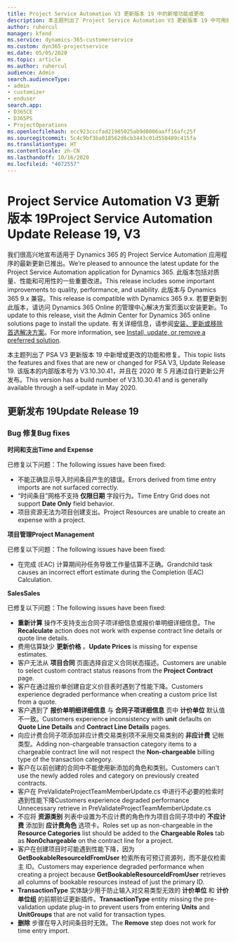 ```yaml
---
title: Project Service Automation V3 更新版本 19 中的新增功能或更改
description: 本主题列出了 Project Service Automation V3 更新版本 19 中可用的功能和修复。
author: ruhercul
manager: kfend
ms.service: dynamics-365-customerservice
ms.custom: dyn365-projectservice
ms.date: 05/05/2020
ms.topic: article
ms.author: ruhercul
audience: Admin
search.audienceType:
- admin
- customizer
- enduser
search.app:
- D365CE
- D365PS
- ProjectOperations
ms.openlocfilehash: ecc923cccfad21985025ab9d8006aaff16afc25f
ms.sourcegitcommit: 5c4c9bf3ba018562d6cb3443c01d550489c415fa
ms.translationtype: HT
ms.contentlocale: zh-CN
ms.lasthandoff: 10/16/2020
ms.locfileid: "4072557"
---
```

# <a name="project-service-automation-update-release-19-v3"></a><span data-ttu-id="b0b98-103">Project Service Automation V3 更新版本 19</span><span class="sxs-lookup"><span data-stu-id="b0b98-103">Project Service Automation Update Release 19, V3</span></span>

<span data-ttu-id="b0b98-104">我们很高兴地宣布适用于 Dynamics 365 的 Project Service Automation 应用程序的最新更新已推出。</span><span class="sxs-lookup"><span data-stu-id="b0b98-104">We’re pleased to announce the latest update for the Project Service Automation application for Dynamics 365.</span></span> <span data-ttu-id="b0b98-105">此版本包括对质量、性能和可用性的一些重要改进。</span><span class="sxs-lookup"><span data-stu-id="b0b98-105">This release includes some important improvements to quality, performance, and usability.</span></span> <span data-ttu-id="b0b98-106">此版本与 Dynamics 365 9.x 兼容。</span><span class="sxs-lookup"><span data-stu-id="b0b98-106">This release is compatible with Dynamics 365 9.x.</span></span> <span data-ttu-id="b0b98-107">若要更新到此版本，请访问 Dynamics 365 Online 的管理中心解决方案页面以安装更新。</span><span class="sxs-lookup"><span data-stu-id="b0b98-107">To update to this release, visit the Admin Center for Dynamics 365 online solutions page to install the update.</span></span> <span data-ttu-id="b0b98-108">有关详细信息，请参阅[安装、更新或移除首选解决方案](https://docs.microsoft.com/power-platform/admin/install-remove-preferred-solution)。</span><span class="sxs-lookup"><span data-stu-id="b0b98-108">For more information, see [Install, update, or remove a preferred solution](https://docs.microsoft.com/power-platform/admin/install-remove-preferred-solution).</span></span>

<span data-ttu-id="b0b98-109">本主题列出了 PSA V3 更新版本 19 中新增或更改的功能和修复。</span><span class="sxs-lookup"><span data-stu-id="b0b98-109">This topic lists the features and fixes that are new or changed for PSA V3, Update Release 19.</span></span> <span data-ttu-id="b0b98-110">该版本的内部版本号为 V3.10.30.41，并且在 2020 年 5 月通过自行更新公开发布。</span><span class="sxs-lookup"><span data-stu-id="b0b98-110">This version has a build number of V3.10.30.41 and is generally available through a self-update in May 2020.</span></span>

## <a name="update-release-19"></a><span data-ttu-id="b0b98-111">更新发布 19</span><span class="sxs-lookup"><span data-stu-id="b0b98-111">Update Release 19</span></span>

### <a name="bug-fixes"></a><span data-ttu-id="b0b98-112">Bug 修复</span><span class="sxs-lookup"><span data-stu-id="b0b98-112">Bug fixes</span></span>

<span data-ttu-id="b0b98-113">**时间和支出**</span><span class="sxs-lookup"><span data-stu-id="b0b98-113">**Time and Expense**</span></span>

<span data-ttu-id="b0b98-114">已修复以下问题：</span><span class="sxs-lookup"><span data-stu-id="b0b98-114">The following issues have been fixed:</span></span> 

- <span data-ttu-id="b0b98-115">不能正确显示导入时间条目产生的错误。</span><span class="sxs-lookup"><span data-stu-id="b0b98-115">Errors derived from time entry imports are not surfaced correctly.</span></span>
- <span data-ttu-id="b0b98-116">“时间条目”网格不支持 **仅限日期** 字段行为。</span><span class="sxs-lookup"><span data-stu-id="b0b98-116">Time Entry Grid does not support **Date Only** field behavior.</span></span>
- <span data-ttu-id="b0b98-117">项目资源无法为项目创建支出。</span><span class="sxs-lookup"><span data-stu-id="b0b98-117">Project Resources are unable to create an expense with a project.</span></span>

<span data-ttu-id="b0b98-118">**项目管理**</span><span class="sxs-lookup"><span data-stu-id="b0b98-118">**Project Management**</span></span>

<span data-ttu-id="b0b98-119">已修复以下问题：</span><span class="sxs-lookup"><span data-stu-id="b0b98-119">The following issues have been fixed:</span></span> 

-  <span data-ttu-id="b0b98-120">在完成 (EAC) 计算期间孙任务导致工作量估算不正确。</span><span class="sxs-lookup"><span data-stu-id="b0b98-120">Grandchild task causes an incorrect effort estimate during the Completion (EAC) Calculation.</span></span>

<span data-ttu-id="b0b98-121">**Sales**</span><span class="sxs-lookup"><span data-stu-id="b0b98-121">**Sales**</span></span>

<span data-ttu-id="b0b98-122">已修复以下问题：</span><span class="sxs-lookup"><span data-stu-id="b0b98-122">The following issues have been fixed:</span></span> 

- <span data-ttu-id="b0b98-123">**重新计算** 操作不支持支出合同子项详细信息或报价单明细详细信息。</span><span class="sxs-lookup"><span data-stu-id="b0b98-123">The **Recalculate** action does not work with expense contract line details or quote line details.</span></span>
- <span data-ttu-id="b0b98-124">费用估算缺少 **更新价格** 。</span><span class="sxs-lookup"><span data-stu-id="b0b98-124">**Update Prices** is missing for expense estimates.</span></span>
-  <span data-ttu-id="b0b98-125">客户无法从 **项目合同** 页面选择自定义合同状态描述。</span><span class="sxs-lookup"><span data-stu-id="b0b98-125">Customers are unable to select custom contract status reasons from the **Project Contract** page.</span></span>
- <span data-ttu-id="b0b98-126">客户在通过报价单创建自定义价目表时遇到了性能下降。</span><span class="sxs-lookup"><span data-stu-id="b0b98-126">Customers experience degraded performance when creating a custom price list from a quote.</span></span>
- <span data-ttu-id="b0b98-127">客户遇到了 **报价单明细详细信息** 与 **合同子项详细信息** 页中 **计价单位** 默认值不一致。</span><span class="sxs-lookup"><span data-stu-id="b0b98-127">Customers experience inconsistency with **unit** defaults on **Quote Line Details** and **Contract Line Details** pages.</span></span>
- <span data-ttu-id="b0b98-128">向应计费合同子项添加非应计费交易类别项不采用交易类别的 **非应计费** 记帐类型。</span><span class="sxs-lookup"><span data-stu-id="b0b98-128">Adding non-chargeable transaction category items to a chargeable contract line will not respect the **Non-chargeable** billing type of the transaction category.</span></span>
- <span data-ttu-id="b0b98-129">客户在以前创建的合同中不能使用新添加的角色和类别。</span><span class="sxs-lookup"><span data-stu-id="b0b98-129">Customers can't use the newly added roles and category on previously created contracts.</span></span>
- <span data-ttu-id="b0b98-130">客户在 PreValidateProjectTeamMemberUpdate.cs 中进行不必要的检索时遇到性能下降</span><span class="sxs-lookup"><span data-stu-id="b0b98-130">Customers experience degraded performance Unnecessary retrieve in PreValidateProjectTeamMemberUpdate.cs</span></span>
- <span data-ttu-id="b0b98-131">不应将 **资源类别** 列表中设置为不应计费的角色作为项目合同子项中的 **不应计费** 添加到 **应计费角色** 选项卡。</span><span class="sxs-lookup"><span data-stu-id="b0b98-131">Roles set up as non-chargeable in the **Resource Categories** list should be added to the **Chargeable Roles** tab as **Non0chargeable** on the contract line for a project.</span></span>
- <span data-ttu-id="b0b98-132">客户在创建项目时可能遇到性能下降，因为 **GetBookableResourceIdFromUser** 检索所有可预订资源列，而不是仅检索主 ID。</span><span class="sxs-lookup"><span data-stu-id="b0b98-132">Customers may experience degraded performance when creating a project because **GetBookableResourceIdFromUser** retrieves all columns of bookable resources instead of just the primary ID.</span></span>
- <span data-ttu-id="b0b98-133">**TransactionType** 实体缺少用于防止输入对交易类型无效的 **计价单位** 和 **计价单位组** 的前期验证更新插件。</span><span class="sxs-lookup"><span data-stu-id="b0b98-133">**TransactionType** entity missing the pre-validation update plug-in to prevent users from entering **Units** and **UnitGroups** that are not valid for transaction types.</span></span>
- <span data-ttu-id="b0b98-134">**删除** 步骤在导入时间条目时无效。</span><span class="sxs-lookup"><span data-stu-id="b0b98-134">The **Remove** step does not work for time entry import.</span></span>
